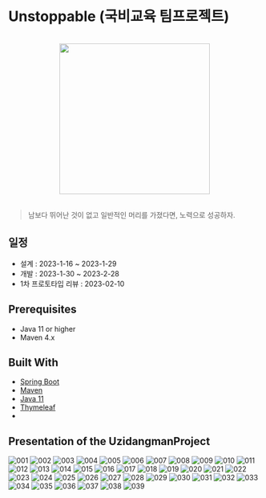 # Unstoppable (국비교육 팀프로젝트)

<br>
<center>
<img width='300' src='https://img1.daumcdn.net/thumb/R1280x0/?scode=mtistory2&fname=https%3A%2F%2Fblog.kakaocdn.net%2Fdn%2FbjDIMG%2FbtrXhPWmR9Q%2F6Tq6wbH0eR2AxRdimWR8gK%2Fimg.png'>
</center>
  
<br>
<blockquote> 남보다 뛰어난 것이 없고 일반적인 머리를 가졌다면, 노력으로 성공하자.</blockquote>

## 일정

- 설계 : 2023-1-16 ~ 2023-1-29
- 개발 : 2023-1-30 ~ 2023-2-28
- 1차 프로토타입 리뷰 : 2023-02-10

## Prerequisites

- Java 11 or higher
- Maven 4.x

## Built With

- [Spring Boot](https://spring.io/projects/spring-boot)
- [Maven](https://maven.apache.org/)
- [Java 11](https://www.java.com/en/download/)
- [Thymeleaf](https://www.thymeleaf.org/)
- 

## Presentation of the UzidangmanProject
![001](https://user-images.githubusercontent.com/59526539/221135945-cfa86982-f459-463e-a51b-18cca4a85449.png)
![002](https://user-images.githubusercontent.com/59526539/221135952-2cee05ff-27c0-4059-a4d9-13d0b92dd780.png)
![003](https://user-images.githubusercontent.com/59526539/221135955-a5a667b4-49b3-40d9-98c8-0a1bc18fd9eb.png)
![004](https://user-images.githubusercontent.com/59526539/221135959-5d596d05-a9ee-4aed-b567-69f380f9b681.png)
![005](https://user-images.githubusercontent.com/59526539/221135963-4f7e7cfc-3e71-4dd0-be58-86d340332ba2.png)
![006](https://user-images.githubusercontent.com/59526539/221135965-5e12cf48-178b-4a3f-9df1-0b22da00811b.png)
![007](https://user-images.githubusercontent.com/59526539/221135969-ab3ade3d-f463-4cd8-a85b-f7409c79896c.png)
![008](https://user-images.githubusercontent.com/59526539/221135973-4b86ae77-853c-4b5e-becb-9b84c227b033.png)
![009](https://user-images.githubusercontent.com/59526539/221135976-60dc1802-f20a-4d16-972c-1568b487e647.png)
![010](https://user-images.githubusercontent.com/59526539/221135978-9463a47b-1b3b-4354-9171-c46c889e7228.png)
![011](https://user-images.githubusercontent.com/59526539/221135980-ff4c2fea-d1bb-490d-8e7e-57de9d9f778a.png)
![012](https://user-images.githubusercontent.com/59526539/221135988-c5e41a1f-d251-43e7-a55b-1e9213c925e1.png)
![013](https://user-images.githubusercontent.com/59526539/221135993-b1d7ecd3-83b7-416a-826f-f658806b7c09.png)
![014](https://user-images.githubusercontent.com/59526539/221135998-1ebb7847-c445-4f19-bca4-352037a7ad09.png)
![015](https://user-images.githubusercontent.com/59526539/221136003-29a55ca9-720d-4536-8f7c-43d81f14f3fa.png)
![016](https://user-images.githubusercontent.com/59526539/221136006-2211135c-b018-4b6e-ad60-89a4c77ed2ea.png)
![017](https://user-images.githubusercontent.com/59526539/221136010-9977d291-5da7-49cb-a0cc-9e6e17b653ed.png)
![018](https://user-images.githubusercontent.com/59526539/221136011-e750a914-30a9-4374-8748-46c444fa6cf2.png)
![019](https://user-images.githubusercontent.com/59526539/221136014-2ed92d5e-a51f-46e5-81f9-2c632d6cbc5e.png)
![020](https://user-images.githubusercontent.com/59526539/221136016-467d2412-7d96-4460-8f4f-58a98e944e9f.png)
![021](https://user-images.githubusercontent.com/59526539/221136018-41c2ef49-67d9-4b46-88ff-7cb58b6d7d1a.png)
![022](https://user-images.githubusercontent.com/59526539/221136023-46668ba1-9f35-40a1-98e4-30a5876224d5.png)
![023](https://user-images.githubusercontent.com/59526539/221136025-c64e4798-a885-43c8-9812-efc06018c5c1.png)
![024](https://user-images.githubusercontent.com/59526539/221136027-e1593935-71b8-4463-9af9-96eec0b37931.png)
![025](https://user-images.githubusercontent.com/59526539/221136030-d23a93f1-95c8-467a-a654-1e4a18de13a7.png)
![026](https://user-images.githubusercontent.com/59526539/221136033-4af4168c-bfa0-4cfe-abfb-21179f957ee6.png)
![027](https://user-images.githubusercontent.com/59526539/221136034-54dc7dee-35f7-4ffb-a650-28d4fff22277.png)
![028](https://user-images.githubusercontent.com/59526539/221136039-1576508a-cf55-4464-8743-e6e01d900bcc.png)
![029](https://user-images.githubusercontent.com/59526539/221136041-f08ccab6-f06d-4fbd-9d83-49299107c5bb.png)
![030](https://user-images.githubusercontent.com/59526539/221136048-c464042a-c47a-4283-8d11-0a9f029a03d6.png)
![031](https://user-images.githubusercontent.com/59526539/221136051-f7eabfc8-e1a1-4712-9d9e-7d5dbfd237f2.png)
![032](https://user-images.githubusercontent.com/59526539/221136054-a84f6ff9-690b-4f1a-a20f-9be8fa1b70b3.png)
![033](https://user-images.githubusercontent.com/59526539/221136056-d09436c1-da32-44be-9f56-9138fd3a8575.png)
![034](https://user-images.githubusercontent.com/59526539/221136058-bab33e81-d1c4-4e85-9837-f76687f054de.png)
![035](https://user-images.githubusercontent.com/59526539/221136064-1e85fd33-4a1b-4b17-a2ac-1b99d3d25328.png)
![036](https://user-images.githubusercontent.com/59526539/221136071-4484fc26-b94d-4161-8493-1d841c35a09f.png)
![037](https://user-images.githubusercontent.com/59526539/221136076-24984b89-5618-4f25-a594-abc2f0e4fb5d.png)
![038](https://user-images.githubusercontent.com/59526539/221136078-0feef9ed-83fe-42d1-8301-6bf2d617893f.png)
![039](https://user-images.githubusercontent.com/59526539/221136080-7625e452-46e3-423a-936a-b184323595da.png)



